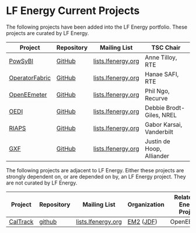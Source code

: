 # LF Energy Current Projects

The following projects have been added into the LF Energy portfolio. These projects are curated by LF Energy.

| Project | Repository | Mailing List | TSC Chair |
| ------- | ---------- | ------------ | --------- |
| [PowSyBl](https://www.lfenergy.org/projects/powsybl) | [GitHub](]https://github.com/powsybl) | [lists.lfenergy.org](https://lists.lfenergy.org/g/powsybl) | Anne Tilloy, RTE |
| [OperatorFabric](https://www.lfenergy.org/projects/opfab) | [GitHub](https://github.com/opfab) | [lists.lfenergy.org](https://lists.lfenergy.org/g/opfab) | Hanae SAFI, RTE |
| [OpenEEmeter](https://www.lfenergy.org/projects/openeemeter) | [GitHub](https://github.com/openeemeter) | [lists.lfenergy.org](https://lists.lfenergy.org/g/openeemeter) | Phil Ngo, Recurve |
| [OEDI](https://www.lfenergy.org/projects/oedi) | [GitHub](https://github.com/openEDI) | [lists.lfenergy.org](https://lists.lfenergy.org/g/oedi) | Debbie Brodt-Giles, NREL |
| [RIAPS](https://www.lfenergy.org/projects/riaps) | [GitHub](https://github.com/RIAPS) | [lists.lfenergy.org](https://lists.lfenergy.org/g/riaps) | Gabor Karsai, Vanderbilt |
| [GXF](https://www.lfenergy.org/projects/gxf) | [GitHub](https://github.com/osgp) | [lists.lfenergy.org](https://lists.lfenergy.org/g/gxf) | Justin de Hoop, Alliander |

The following projects are adjacent to LF Energy. Either these projects are strongly dependent on, or are depended on by, an LF Energy project. They are not curated by LF Energy.

| Project | Repository | Mailing List | Organization | Related LF Energy Project |
| ------- | ---------- | ------------ | ------------ | ------------------------- |
| [CalTrack](https://www.lfenergy.org/projects/em2) | [github](https://github.com/energy-market-methods/caltrack) | [lists.lfenergy.org](https://lists.lfenergy.org/g/em2) | [EM2](https://www.energymarketmethods.org/) ([JDF](http://www.jointdevelopment.org/)) | OpenEEmeter |

